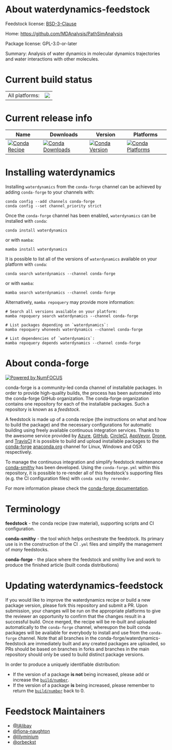 About waterdynamics-feedstock
=============================

Feedstock license: [BSD-3-Clause](https://github.com/conda-forge/waterdynamics-feedstock/blob/main/LICENSE.txt)

Home: https://github.com/MDAnalysis/PathSimAnalysis

Package license: GPL-3.0-or-later

Summary: Analysis of water dynamics in molecular dynamics trajectories and water interactions with other molecules.

Current build status
====================


<table><tr><td>All platforms:</td>
    <td>
      <a href="https://dev.azure.com/conda-forge/feedstock-builds/_build/latest?definitionId=20757&branchName=main">
        <img src="https://dev.azure.com/conda-forge/feedstock-builds/_apis/build/status/waterdynamics-feedstock?branchName=main">
      </a>
    </td>
  </tr>
</table>

Current release info
====================

| Name | Downloads | Version | Platforms |
| --- | --- | --- | --- |
| [![Conda Recipe](https://img.shields.io/badge/recipe-waterdynamics-green.svg)](https://anaconda.org/conda-forge/waterdynamics) | [![Conda Downloads](https://img.shields.io/conda/dn/conda-forge/waterdynamics.svg)](https://anaconda.org/conda-forge/waterdynamics) | [![Conda Version](https://img.shields.io/conda/vn/conda-forge/waterdynamics.svg)](https://anaconda.org/conda-forge/waterdynamics) | [![Conda Platforms](https://img.shields.io/conda/pn/conda-forge/waterdynamics.svg)](https://anaconda.org/conda-forge/waterdynamics) |

Installing waterdynamics
========================

Installing `waterdynamics` from the `conda-forge` channel can be achieved by adding `conda-forge` to your channels with:

```
conda config --add channels conda-forge
conda config --set channel_priority strict
```

Once the `conda-forge` channel has been enabled, `waterdynamics` can be installed with `conda`:

```
conda install waterdynamics
```

or with `mamba`:

```
mamba install waterdynamics
```

It is possible to list all of the versions of `waterdynamics` available on your platform with `conda`:

```
conda search waterdynamics --channel conda-forge
```

or with `mamba`:

```
mamba search waterdynamics --channel conda-forge
```

Alternatively, `mamba repoquery` may provide more information:

```
# Search all versions available on your platform:
mamba repoquery search waterdynamics --channel conda-forge

# List packages depending on `waterdynamics`:
mamba repoquery whoneeds waterdynamics --channel conda-forge

# List dependencies of `waterdynamics`:
mamba repoquery depends waterdynamics --channel conda-forge
```


About conda-forge
=================

[![Powered by
NumFOCUS](https://img.shields.io/badge/powered%20by-NumFOCUS-orange.svg?style=flat&colorA=E1523D&colorB=007D8A)](https://numfocus.org)

conda-forge is a community-led conda channel of installable packages.
In order to provide high-quality builds, the process has been automated into the
conda-forge GitHub organization. The conda-forge organization contains one repository
for each of the installable packages. Such a repository is known as a *feedstock*.

A feedstock is made up of a conda recipe (the instructions on what and how to build
the package) and the necessary configurations for automatic building using freely
available continuous integration services. Thanks to the awesome service provided by
[Azure](https://azure.microsoft.com/en-us/services/devops/), [GitHub](https://github.com/),
[CircleCI](https://circleci.com/), [AppVeyor](https://www.appveyor.com/),
[Drone](https://cloud.drone.io/welcome), and [TravisCI](https://travis-ci.com/)
it is possible to build and upload installable packages to the
[conda-forge](https://anaconda.org/conda-forge) [anaconda.org](https://anaconda.org/)
channel for Linux, Windows and OSX respectively.

To manage the continuous integration and simplify feedstock maintenance
[conda-smithy](https://github.com/conda-forge/conda-smithy) has been developed.
Using the ``conda-forge.yml`` within this repository, it is possible to re-render all of
this feedstock's supporting files (e.g. the CI configuration files) with ``conda smithy rerender``.

For more information please check the [conda-forge documentation](https://conda-forge.org/docs/).

Terminology
===========

**feedstock** - the conda recipe (raw material), supporting scripts and CI configuration.

**conda-smithy** - the tool which helps orchestrate the feedstock.
                   Its primary use is in the construction of the CI ``.yml`` files
                   and simplify the management of *many* feedstocks.

**conda-forge** - the place where the feedstock and smithy live and work to
                  produce the finished article (built conda distributions)


Updating waterdynamics-feedstock
================================

If you would like to improve the waterdynamics recipe or build a new
package version, please fork this repository and submit a PR. Upon submission,
your changes will be run on the appropriate platforms to give the reviewer an
opportunity to confirm that the changes result in a successful build. Once
merged, the recipe will be re-built and uploaded automatically to the
`conda-forge` channel, whereupon the built conda packages will be available for
everybody to install and use from the `conda-forge` channel.
Note that all branches in the conda-forge/waterdynamics-feedstock are
immediately built and any created packages are uploaded, so PRs should be based
on branches in forks and branches in the main repository should only be used to
build distinct package versions.

In order to produce a uniquely identifiable distribution:
 * If the version of a package **is not** being increased, please add or increase
   the [``build/number``](https://docs.conda.io/projects/conda-build/en/latest/resources/define-metadata.html#build-number-and-string).
 * If the version of a package **is** being increased, please remember to return
   the [``build/number``](https://docs.conda.io/projects/conda-build/en/latest/resources/define-metadata.html#build-number-and-string)
   back to 0.

Feedstock Maintainers
=====================

* [@IAlibay](https://github.com/IAlibay/)
* [@fiona-naughton](https://github.com/fiona-naughton/)
* [@lilyminium](https://github.com/lilyminium/)
* [@orbeckst](https://github.com/orbeckst/)

